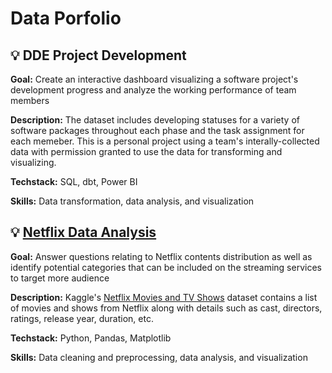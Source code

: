 # Data Porfolio

## ‎💡 DDE Project Development
**Goal:** Create an interactive dashboard visualizing a software project's development progress and analyze the working performance of team members

**Description:** The dataset includes developing statuses for a variety of software packages throughout each phase and the task assignment for each memeber. This is a personal project using a team's interally-collected data with permission granted to use the data for transforming and visualizing.

**Techstack:** SQL, dbt, Power BI

**Skills:** Data transformation, data analysis, and visualization

## ‎💡 [Netflix Data Analysis](https://github.com/mk-duong/data-porfolio/blob/main/1.%20Netflix%20Data%20Analysis.ipynb)
**Goal:** Answer questions relating to Netflix contents distribution as well as identify potential categories that can be included on the streaming services to target more audience

**Description:** Kaggle's [Netflix Movies and TV Shows](https://www.kaggle.com/datasets/shivamb/netflix-shows) dataset contains a list of movies and shows from Netflix along with details such as cast, directors, ratings, release year, duration, etc.

**Techstack:** Python, Pandas, Matplotlib

**Skills:** Data cleaning and preprocessing, data analysis, and visualization
